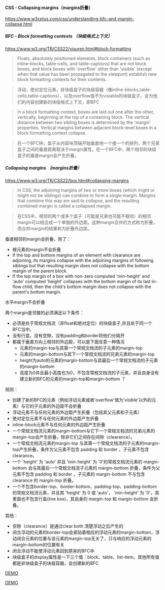 #### CSS - Collapsing margins（margins折叠）

https://www.w3cplus.com/css/understanding-bfc-and-margin-collapse.html

##### BFC - Block formatting contexts （块级格式上下文）

https://www.w3.org/TR/CSS22/visuren.html#block-formatting

> Floats, absolutely positioned elements, block containers (such as inline-blocks, table-cells, and table-captions) that are not block boxes, and block boxes with 'overflow' other than 'visible' (except when that value has been propagated to the viewport) establish new block formatting contexts for their contents.

> 浮动，绝对定位元素，非块级盒子的块级容器（像inline-blocks,table-cells,table-captions），以及overflow值不为visiable的块级盒子，会为他们的内容创建新的块级格式上下文，即BFC

> In a block formatting context, boxes are laid out one after the other, vertically, beginning at the top of a containing block. The vertical distance between two sibling boxes is determined by the 'margin' properties. Vertical margins between adjacent block-level boxes in a block formatting context collapse.

> 在一个BFC钟，盒子从内容块顶端开始垂直地一个接一个的排列，两个兄弟盒子之间的垂直距离取决于margin属性。在一个BFC中，两个相邻的块级盒子的垂直margin会产生折叠。

##### Collapsing margins （margins折叠）

https://www.w3.org/TR/CSS22/box.html#collapsing-margins

> In CSS, the adjoining margins of two or more boxes (which might or might not be siblings) can combine to form a single margin. Margins that combine this way are said to collapse, and the resulting combined margin is called a collapsed margin.

> 在CSS中，相邻的两个或多个盒子（可能是兄弟也可能不相邻）的相邻margin可以结合成一个单独的外边距。这种margin合并的方式称为折叠，而合并margin的结果称为折叠外边距。

垂直相邻的margin会折叠，除了：

* 根元素的margin不会折叠
* If the top and bottom margins of an element with clearance are adjoining, its margins collapse with the adjoining margins of following siblings but that resulting margin does not collapse with the bottom margin of the parent block.
* If the top margin of a box with non-zero computed 'min-height' and 'auto' computed 'height' collapses with the bottom margin of its last in-flow child, then the child's bottom margin does not collapse with the parent's bottom margin.

水平margin不会折叠

两个margin是邻接的必须满足以下条件：

* 必须是处于常规文档流（非float和绝对定位）的块级盒子,并且处于同一个BFC当中。
* 没有行盒，没有空隙，没有padding和border将他们分隔开
* 都属于垂直方向上相邻的外边距，可以是下面任意一种情况
    * 元素的margin-top与其第一个常规文档流的子元素的margin-top
    * 元素的margin-bottom与其下一个常规文档流的兄弟元素的margin-top
    * height为auto的元素的margin-bottom与其最后一个常规文档流的子元素的margin-bottom
    * 高度为0并且最小高度也为0，不包含常规文档流的子元素，并且自身没有建立新的BFC的元素的margin-top和margin-bottom  ？

规则：

* 创建了新的BFC的元素（例如浮动元素或者'overflow'值为'visible'以外的元素）与它的子元素的外边距不会折叠
* 浮动元素不与任何元素的外边距产生折叠（包括其父元素和子元素）
* 绝对定位元素不与任何元素的外边距产生折叠
* inline-block元素不与任何元素的外边距产生折叠
* 一个常规文档流元素的margin-bottom与它下一个常规文档流的兄弟元素的margin-top会产生折叠，除非它们之间存在间隙（clearance）。
* 一个常规文档流元素的margin-top 与其第一个常规文档流的子元素的margin-top产生折叠，条件为父元素不包含 padding 和 border ，子元素不包含 clearance。
* 一个 'height' 为 'auto' 并且 'min-height' 为 '0'的常规文档流元素的 margin-bottom 会与其最后一个常规文档流子元素的 margin-bottom 折叠，条件为父元素不包含 padding 和 border ，子元素的 margin-bottom 不与包含 clearance 的 margin-top 折叠。
* 一个不包含border-top、border-bottom、padding-top、padding-bottom的常规文档流元素，并且其 'height' 为 0 或 'auto'， 'min-height' 为 '0'，其里面也不包含行盒(line box)，其自身的 margin-top 和 margin-bottom 会折叠。

其他：

* 空隙（clearance）是通过clear:both 清楚浮动之后产生的
* 闭合浮动的元素的border-top会紧贴着相应的浮动元素的margin-bottom，浮动闭合元素的位置与该元素的margin-top无关了，只与响应的浮动元素的margin-bottom的位置有关
* 闭合浮动不能使浮动元素回到原来的BFC中
* 块级盒子的display属性是一下三个值：block、table、list-item，其他所有值都是非块级盒子的块级容器，会创建新的BFC

[DEMO](http://jsbin.sankuai.com/ruy/edit?html,css,output)

[DEMO](http://jsbin.sankuai.com/nur/edit?html,css,output)
